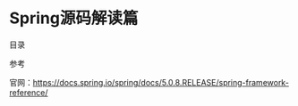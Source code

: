 # Spring源码解读篇

目录



参考

官网：https://docs.spring.io/spring/docs/5.0.8.RELEASE/spring-framework-reference/

